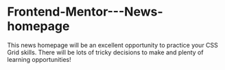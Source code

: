 # Frontend-Mentor---News-homepage
This news homepage will be an excellent opportunity to practice your CSS Grid skills. There will be lots of tricky decisions to make and plenty of learning opportunities!
